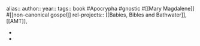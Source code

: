 alias::
author::
year::
tags:: book #Apocrypha #gnostic #[[Mary Magdalene]] #[[non-canonical gospel]]
rel-projects:: [[Babies, Bibles and Bathwater]], [[AMT]],



-
-
